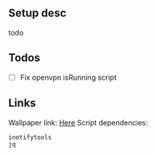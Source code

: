## Setup desc
todo
## Todos
- [ ] Fix openvpn isRunning script

## Links
Wallpaper link: [Here](https://unsplash.com/photos/view-of-earth-and-satellite-yZygONrUBe8)
Script dependencies:
```
inotifytools
jq
```
